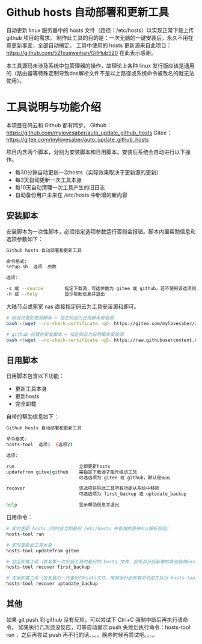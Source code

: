 # Github hosts 自动部署和更新工具

自动更新 linux 服务器中的 hosts 文件（路径：/etc/hosts）以实现正常下载上传 github 项目的需求。
制作此工具的目的是：一次无脑的一键安装后，永久不用在意更新事宜，全部自动搞定。
工具中使用的 hosts 更新源来自此项目：https://github.com/521xueweihan/GitHub520
在此表示感谢。

本工具源码未涉及系统中包管理器的操作，故理论上各种 linux 发行版应该是通用的（路由器等特殊定制导致dns解析文件不是以上路径或系统命令被改名的就无法使用）。

# 工具说明与功能介绍

本项目在码云和 Github 都有同步。
Github： https://github.com/mylovesaber/auto_update_github_hosts
Gitee：  https://gitee.com/mylovesaber/auto_update_github_hosts

项目内含两个脚本，分别为安装脚本和日用脚本。安装后系统会自动进行以下操作。

- 每30分钟自动更新一次hosts（实际效果取决于更新源的更新）
- 每3天自动更新一次工具本身
- 每10天自动清理一次工具产生的旧日志
- 自动备份用户未来在 /etc/hosts 中新增的新内容

## 安装脚本

安装脚本为一次性脚本，必须指定选项参数运行否则会报错。脚本内置帮助信息和选项参数如下：

```bash
Github hosts 自动部署和更新工具

命令格式: 
setup.sh  选项  参数

选项:

-s 或 --source        指定下载源，可选参数为 gitee 或 github，若不使用该选项则默认从 Gitee 下载
-h 或 --help          显示帮助信息并退出
```

大陆节点或家宽 nas 直接指定码云为工具安装源和即可。

```bash
# 码云托管的安装脚本 + 指定码云为日用脚本安装源
bash <(wget --no-check-certificate -qO- https://gitee.com/mylovesaber/auto_update_github_hosts/raw/main/setup.sh) -s gitee

# github 托管的安装脚本 + 指定码云为日用脚本安装源
bash <(wget --no-check-certificate -qO- https://raw.githubusercontent.com/mylovesaber/auto_update_github_hosts/main/setup.sh) -s gitee

```

## 日用脚本

日用脚本包含以下功能：

- 更新工具本身
- 更新hosts
- 完全卸载

自带的帮助信息如下：

```bash
Github hosts 自动部署和更新工具

命令格式: 
hosts-tool  选项1  (选项2)

选项:

run                        立即更新hosts
updatefrom gitee|github    需指定下载源才能升级该工具
                           可选选项为 gitee 或 github，默认是码云

recover                    该选项将将此工具所有功能从系统中移除
                           可选选项为 first_backup 或 uptodate_backup

help                       显示帮助信息并退出
```

日用命令：

```bash
# 即时更新 hosts（同时会立即备份 /etc/hosts 中新增的各种dns解析规则）
hosts-tool run

# 即时更新此工具本身
hosts-tool updatefrom gitee

# 完全卸载工具（恢复第一次安装工具时备份的 hosts 文件，会丢弃日后新增的其他各种dns解析规则）
hosts-tool recover first_backup

# 完全卸载工具（恢复最后一次备份的hosts文件，推荐运行此卸载命令前先执行 hosts-tool run）
hosts-tool recover uptodate_backup

```

## 其他

如果 git push 到 github 没有反应，可以尝试下 Ctrl+C 强制中断后再执行该命令。
如果执行几次还没反应，可等自动提示 push 失败后执行命令：hosts-tool run ，之后再尝试 push
再不行的话。。。。晚些时候再尝试吧。。。。